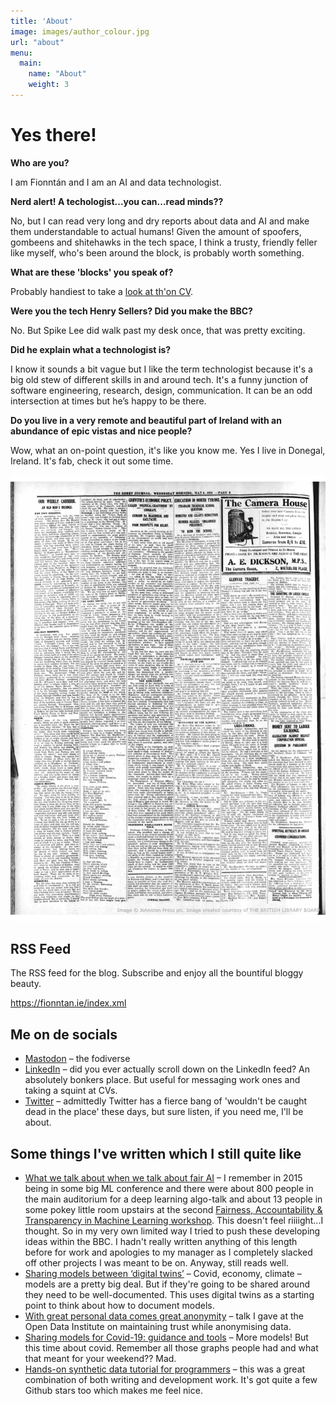 ```yaml
---
title: 'About'
image: images/author_colour.jpg
url: "about"
menu:
  main:
    name: "About"
    weight: 3
---
```


# Yes there!

**Who are you?**

I am Fionntán and I am an AI and data technologist.

**Nerd alert! A techologist...you can...read minds??**

No, but I can read very long and dry reports about data and AI and make them understandable to actual humans! Given the amount of spoofers, gombeens and shitehawks in the tech space, I think a trusty, friendly feller like myself, who's been around the block, is probably worth something. 

**What are these 'blocks' you speak of?**

Probably handiest to take a [look at th'on CV](https://fionntan.github.io/markdown-cv/). 

**Were you the tech Henry Sellers? Did you make the BBC?**

No. But Spike Lee did walk past my desk once, that was pretty exciting.

**Did he explain what a technologist is?**

I know it sounds a bit vague but I like the term technologist because it's a big old stew of different skills in and around tech. It's a funny junction of software engineering, research, design, communication. It can be an odd intersection at times but he’s happy to be there.

**Do you live in a very remote and beautiful part of Ireland with an abundance of epic vistas and nice people?**

Wow, what an on-point question, it's like you know me. Yes I live in Donegal, Ireland. It's fab, check it out some time. 

![Scan of page from Derry Journal](https://github.com/fionntan/fodblog/blob/d2266253bcdb92e38d81f206f6ebaeed2f1a5cc0/static/images/louis_j_walsh_narin_article.png?raw=true)


## RSS Feed

The RSS feed for the blog. Subscribe and enjoy all the bountiful bloggy beauty.

<a href="https://fionntan.ie/index.xml" target="_blank">https://fionntan.ie/index.xml</a>


## Me on de socials

- [Mastodon](https://mastodon.ie/@fionntan) – the fodiverse
- [LinkedIn](https://www.linkedin.com/in/fionnt%C3%A1n-o-donnell-93b3099b/) – did you ever actually scroll down on the LinkedIn feed? An absolutely bonkers place. But useful for messaging work ones and taking a squint at CVs.
- [Twitter](https://twitter.com/fionntan) – admittedly Twitter has a fierce bang of 'wouldn't be caught dead in the place' these days, but sure listen, if you need me, I'll be about.

## Some things I've written which I still quite like

- [What we talk about when we talk about fair AI](https://medium.com/bbc-news-labs/what-we-talk-about-when-we-talk-about-fair-ai-8c72204f0798) – I remember in 2015 being in some big ML conference and there were about 800 people in the main auditorium for a deep learning algo-talk and about 13 people in some pokey little room upstairs at the second [Fairness, Accountability & Transparency in Machine Learning workshop](https://www.fatml.org/schedule/2015). This doesn't feel riiiight...I thought. So in my very own limited way I tried to push these developing ideas within the BBC. I hadn't really written anything of this length before for work and apologies to my manager as I completely slacked off other projects I was meant to be on. Anyway, still reads well. 
- [Sharing models between ‘digital twins’](https://theodi.org/article/sharing-models-between-digital-twins/) – Covid, economy, climate – models are a pretty big deal. But if they're going to be shared around they need to be well-documented. This uses digital twins as a starting point to think about how to document models. 
- [With great personal data comes great anonymity](https://youtu.be/dTlVo8Xim-4) – talk I gave at the Open Data Institute on maintaining trust while anonymising data. 
- [Sharing models for Covid-19: guidance and tools](https://theodi.org/article/sharing-models-for-covid-19-guidance-and-tools/) – More models! But this time about covid. Remember all those graphs people had and what that meant for your weekend?? Mad. 
- [Hands-on synthetic data tutorial for programmers](https://github.com/theodi/synthetic-data-tutorial) – this was a great combination of both writing and development work. It's got quite a few Github stars too which makes me feel nice.

